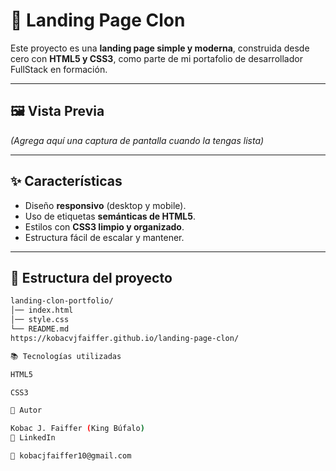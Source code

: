 

# 🚀 Landing Page Clon

Este proyecto es una **landing page simple y moderna**, construida desde cero con **HTML5 y CSS3**, como parte de mi portafolio de desarrollador FullStack en formación.

---

## 🖼️ Vista Previa
*(Agrega aquí una captura de pantalla cuando la tengas lista)*

---

## ✨ Características
- Diseño **responsivo** (desktop y mobile).
- Uso de etiquetas **semánticas de HTML5**.
- Estilos con **CSS3 limpio y organizado**.
- Estructura fácil de escalar y mantener.

---

## 📂 Estructura del proyecto
```bash
landing-clon-portfolio/
│── index.html
│── style.css
└── README.md
https://kobacvjfaiffer.github.io/landing-page-clon/

📚 Tecnologías utilizadas

HTML5

CSS3

👤 Autor

Kobac J. Faiffer (King Búfalo)
🔗 LinkedIn

📧 kobacjfaiffer10@gmail.com
